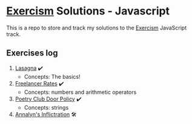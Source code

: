# [Exercism](https://exercism.org/) Solutions - Javascript
This is a repo to store and track my solutions to the [Exercism](https://exercism.org/) JavaScript track. 

## Exercises log
1. [Lasagna](https://github.com/SurfingElectron/exercism-solutions-javascript/tree/main/lasagna) ✔️
    - Concepts: The basics! 
2. [Freelancer Rates](https://github.com/SurfingElectron/exercism-solutions-javascript/tree/main/freelancer-rates) ✔️
    - Concepts: numbers and arithmetic operators 
3. [Poetry Club Door Policy](https://github.com/SurfingElectron/exercism-solutions-javascript/tree/main/poetry-club-door-policy) ✔️
    - Concepts: strings
4. [Annalyn's Inflictration](https://github.com/SurfingElectron/exercism-solutions-javascript/tree/main/annalyns-infiltration) 🛠️